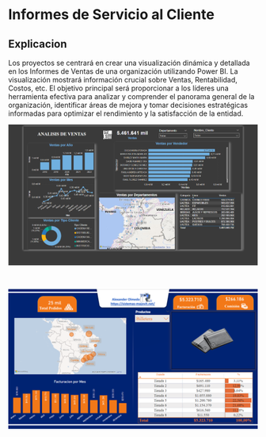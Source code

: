 # Informes de Servicio al Cliente

## Explicacion

Los proyectos se centrará en crear una visualización dinámica y detallada en los Informes de Ventas de una organización utilizando Power BI. La visualización mostrará información crucial sobre Ventas, Rentabilidad, Costos, etc. El objetivo principal será proporcionar a los líderes una herramienta efectiva para analizar y comprender el panorama general de la organización, identificar áreas de mejora y tomar decisiones estratégicas informadas para optimizar el rendimiento y la satisfacción de la entidad. 

![alt text](image.png)

<br>

![alt text](image-1.png)